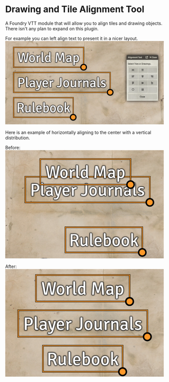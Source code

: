 # Drawing and Tile Alignment Tool

A Foundry VTT module that will allow you to align tiles and drawing objects.  There isn't any plan to expand on this plugin.

For example you can left align text to present it in a nicer layout.
![Left Alignment of Text](images/left-align.png)

Here is an example of horizontally aligning to the center with a vertical distribution.

Before:
![Left Alignment of Text](images/center-align-before.png)

After:
![Left Alignment of Text](images/center-align-after.png)


